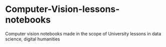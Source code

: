 # Computer-Vision-lessons-notebooks
Computer vision notebooks made in the scope of University lessons in data science, digital humanities
